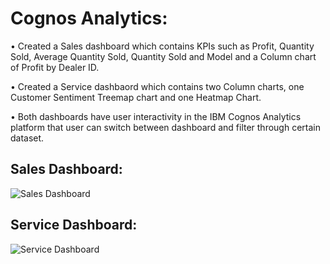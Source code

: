 # Cognos Analytics: 

•	Created a Sales dashboard which contains KPIs such as Profit, Quantity Sold, Average Quantity Sold, Quantity Sold and Model and a Column chart of Profit by Dealer ID.

•	Created a Service dashbaord which contains two Column charts, one Customer Sentiment Treemap chart and one Heatmap Chart.

•	Both dashboards have user interactivity in the IBM Cognos Analytics platform that user can switch between dashboard and filter through certain dataset.

## Sales Dashboard:

![Sales Dashboard](https://user-images.githubusercontent.com/55895245/103492724-d1166280-4dfa-11eb-9f9f-3e9cb15855eb.png)

## Service Dashboard: 

![Service Dashboard](https://user-images.githubusercontent.com/55895245/103492726-d1166280-4dfa-11eb-802b-c3631f80d6df.png)

